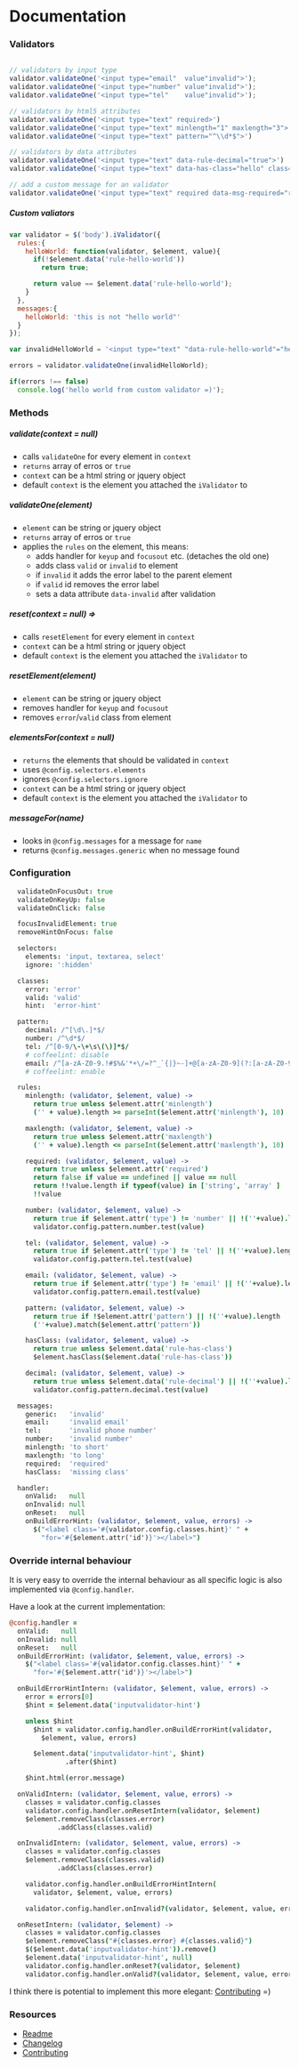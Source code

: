# Documentation

### Validators
```js

// validators by input type
validator.validateOne('<input type="email"  value"invalid">');
validator.validateOne('<input type="number" value"invalid">');
validator.validateOne('<input type="tel"    value"invalid">');

// validators by html5 attributes
validator.validateOne('<input type="text" required>')
validator.validateOne('<input type="text" minlength="1" maxlength="3">')
validator.validateOne('<input type="text" pattern="^\\d*$">')

// validators by data attributes
validator.validateOne('<input type="text" data-rule-decimal="true">')
validator.validateOne('<input type="text" data-has-class="hello" class="hello">')

// add a custom message for an validator
validator.validateOne('<input type="text" required data-msg-required="required!">')
```

##### Custom valiators
```js
var validator = $('body').iValidator({
  rules:{
    helloWorld: function(validator, $element, value){
      if(!$element.data('rule-hello-world'))
        return true;

      return value == $element.data('rule-hello-world');
    }      
  },
  messages:{
    helloWorld: 'this is not "hello world"'    
  }
});

var invalidHelloWorld = '<input type="text" "data-rule-hello-world"="hello world" value="not hello world">';

errors = validator.validateOne(invalidHelloWorld);

if(errors !== false)
  console.log('hello world from custom validator =)');

```

### Methods
##### validate(context = null)
  * calls `validateOne` for every element in `context`
  * `returns` array of erros or `true`
  * `context` can be a html string or jquery object
  * default `context` is the element you attached the `iValidator` to

##### validateOne(element)
  * `element` can be string or jquery object
  * `returns` array of erros or `true`
  * applies the `rules` on the element, this means:
    * adds handler for `keyup` and `focusout` etc. (detaches the old one)
    * adds class `valid` or `invalid` to element
    * if `invalid` it adds the error label to the parent element
    * if `valid` id removes the error label
    * sets a data attribute `data-invalid` after validation

##### reset(context = null) =>
  * calls `resetElement` for every element in `context`
  * `context` can be a html string or jquery object
  * default `context` is the element you attached the `iValidator` to

##### resetElement(element)
  * `element` can be string or jquery object
  * removes handler for `keyup` and `focusout`
  * removes `error`/`valid` class from element

##### elementsFor(context = null)
  * `returns` the elements that should be validated in `context`
  * uses `@config.selectors.elements`
  * ignores `@config.selectors.ignore`
  * `context` can be a html string or jquery object
  * default `context` is the element you attached the `iValidator` to

##### messageFor(name)
  * looks in `@config.messages` for a message for `name`
  * returns `@config.messages.generic` when no message found

### Configuration
```coffee
  validateOnFocusOut: true
  validateOnKeyUp: false
  validateOnClick: false

  focusInvalidElement: true
  removeHintOnFocus: false

  selectors:
    elements: 'input, textarea, select'
    ignore: ':hidden'

  classes:
    error: 'error'
    valid: 'valid'
    hint:  'error-hint'

  pattern:
    decimal: /^[\d\.]*$/
    number: /^\d*$/
    tel: /^[0-9/\-\+\s\(\)]*$/
    # coffeelint: disable
    email: /^[a-zA-Z0-9.!#$%&'*+\/=?^_`{|}~-]+@[a-zA-Z0-9](?:[a-zA-Z0-9-]{0,61}[a-zA-Z0-9])?(?:\.[a-zA-Z0-9](?:[a-zA-Z0-9-]{0,61}[a-zA-Z0-9])?)*$/
    # coffeelint: enable

  rules:
    minlength: (validator, $element, value) ->
      return true unless $element.attr('minlength')
      ('' + value).length >= parseInt($element.attr('minlength'), 10)

    maxlength: (validator, $element, value) ->
      return true unless $element.attr('maxlength')
      ('' + value).length <= parseInt($element.attr('maxlength'), 10)

    required: (validator, $element, value) ->
      return true unless $element.attr('required')
      return false if value == undefined || value == null
      return !!value.length if typeof(value) in ['string', 'array' ]
      !!value

    number: (validator, $element, value) ->
      return true if $element.attr('type') != 'number' || !(''+value).length
      validator.config.pattern.number.test(value)

    tel: (validator, $element, value) ->
      return true if $element.attr('type') != 'tel' || !(''+value).length
      validator.config.pattern.tel.test(value)

    email: (validator, $element, value) ->
      return true if $element.attr('type') != 'email' || !(''+value).length
      validator.config.pattern.email.test(value)

    pattern: (validator, $element, value) ->
      return true if !$element.attr('pattern') || !(''+value).length
      (''+value).match($element.attr('pattern'))

    hasClass: (validator, $element, value) ->
      return true unless $element.data('rule-has-class')
      $element.hasClass($element.data('rule-has-class'))

    decimal: (validator, $element, value) ->
      return true unless $element.data('rule-decimal') || !(''+value).length
      validator.config.pattern.decimal.test(value)

  messages:
    generic:   'invalid'
    email:     'invalid email'
    tel:       'invalid phone number'
    number:    'invalid number'
    minlength: 'to short'
    maxlength: 'to long'
    required:  'required'
    hasClass:  'missing class'

  handler:
    onValid:   null
    onInvalid: null
    onReset:   null
    onBuildErrorHint: (validator, $element, value, errors) ->
      $("<label class='#{validator.config.classes.hint}' " +
        "for='#{$element.attr('id')}'></label>")
```


### Override internal behaviour
It is very easy to override the internal behaviour as all specific logic is also implemented via `@config.handler`.

Have a look at the current implementation:
```coffee
@config.handler =
  onValid:   null
  onInvalid: null
  onReset:   null
  onBuildErrorHint: (validator, $element, value, errors) ->
    $("<label class='#{validator.config.classes.hint}' " +
      "for='#{$element.attr('id')}'></label>")

  onBuildErrorHintIntern: (validator, $element, value, errors) ->
    error = errors[0]
    $hint = $element.data('inputvalidator-hint')

    unless $hint
      $hint = validator.config.handler.onBuildErrorHint(validator,
        $element, value, errors)

      $element.data('inputvalidator-hint', $hint)
              .after($hint)

    $hint.html(error.message)

  onValidIntern: (validator, $element, value, errors) ->
    classes = validator.config.classes
    validator.config.handler.onResetIntern(validator, $element)
    $element.removeClass(classes.error)
            .addClass(classes.valid)

  onInvalidIntern: (validator, $element, value, errors) ->
    classes = validator.config.classes
    $element.removeClass(classes.valid)
            .addClass(classes.error)

    validator.config.handler.onBuildErrorHintIntern(
      validator, $element, value, errors)

    validator.config.handler.onInvalid?(validator, $element, value, errors)

  onResetIntern: (validator, $element) ->
    classes = validator.config.classes
    $element.removeClass("#{classes.error} #{classes.valid}")
    $($element.data('inputvalidator-hint')).remove()
    $element.data('inputvalidator-hint', null)
    validator.config.handler.onReset?(validator, $element)
    validator.config.handler.onValid?(validator, $element, value, errors)

```

I think there is potential to implement this more elegant: [Contributing](CONTRIBUTING.md) =)

### Resources
  * [Readme](../README.md)
  * [Changelog](CHANGELOG.md)
  * [Contributing](CONTRIBUTING.md)
